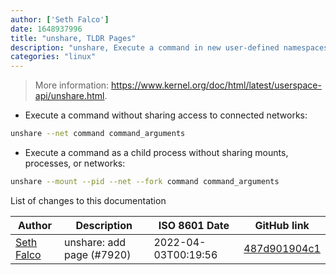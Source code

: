 ```yaml
---
author: ['Seth Falco']
date: 1648937996
title: "unshare, TLDR Pages"
description: "unshare, Execute a command in new user-defined namespaces."
categories: "linux"
---
```

> More information: <https://www.kernel.org/doc/html/latest/userspace-api/unshare.html>.

- Execute a command without sharing access to connected networks:

```bash
unshare --net command command_arguments
```

- Execute a command as a child process without sharing mounts, processes, or networks:

```bash
unshare --mount --pid --net --fork command command_arguments
```
List of changes to this documentation


Author | Description | ISO 8601 Date | GitHub link
------|-----|-----|-----
[Seth Falco](mailto:seth@falco.fun) | unshare: add page (#7920) | 2022-04-03T00:19:56 | [487d901904c1](https://github.com/tldr-pages/tldr/commit/487d901904c179ce444b04a44a815fab2dfa7ca0)

